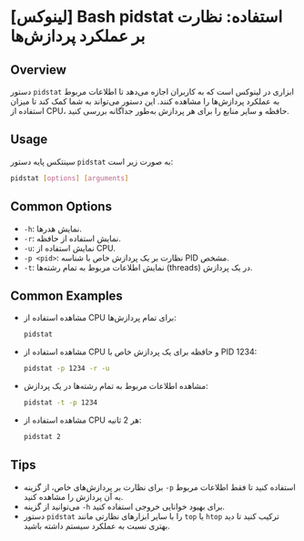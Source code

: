 # [لینوکس] Bash pidstat استفاده: نظارت بر عملکرد پردازش‌ها

## Overview
دستور `pidstat` ابزاری در لینوکس است که به کاربران اجازه می‌دهد تا اطلاعات مربوط به عملکرد پردازش‌ها را مشاهده کنند. این دستور می‌تواند به شما کمک کند تا میزان استفاده از CPU، حافظه و سایر منابع را برای هر پردازش به‌طور جداگانه بررسی کنید.

## Usage
سینتکس پایه دستور `pidstat` به صورت زیر است:

```bash
pidstat [options] [arguments]
```

## Common Options
- `-h`: نمایش هدرها.
- `-r`: نمایش استفاده از حافظه.
- `-u`: نمایش استفاده از CPU.
- `-p <pid>`: نظارت بر یک پردازش خاص با شناسه PID مشخص.
- `-t`: نمایش اطلاعات مربوط به تمام رشته‌ها (threads) در یک پردازش.

## Common Examples
- مشاهده استفاده از CPU برای تمام پردازش‌ها:
  ```bash
  pidstat
  ```

- مشاهده استفاده از CPU و حافظه برای یک پردازش خاص با PID 1234:
  ```bash
  pidstat -p 1234 -r -u
  ```

- مشاهده اطلاعات مربوط به تمام رشته‌ها در یک پردازش:
  ```bash
  pidstat -t -p 1234
  ```

- مشاهده استفاده از CPU هر 2 ثانیه:
  ```bash
  pidstat 2
  ```

## Tips
- برای نظارت بر پردازش‌های خاص، از گزینه `-p` استفاده کنید تا فقط اطلاعات مربوط به آن پردازش را مشاهده کنید.
- می‌توانید از گزینه `-h` برای بهبود خوانایی خروجی استفاده کنید.
- دستور `pidstat` را با سایر ابزارهای نظارتی مانند `top` یا `htop` ترکیب کنید تا دید بهتری نسبت به عملکرد سیستم داشته باشید.